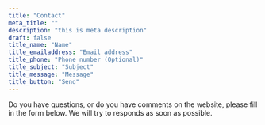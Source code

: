 ```yaml
---
title: "Contact"
meta_title: ""
description: "this is meta description"
draft: false
title_name: "Name"
title_emailaddress: "Email address"
title_phone: "Phone number (Optional)"
title_subject: "Subject"
title_message: "Message"
title_button: "Send"
---
```

Do you have questions, or do you have comments on the website, please fill in the form below. We will try to responds as soon as possible.